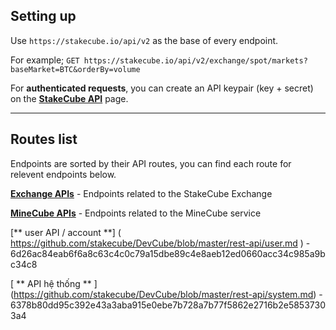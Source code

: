 ## Setting up

Use `https://stakecube.io/api/v2` as the base of every endpoint.

For example; `GET https://stakecube.io/api/v2/exchange/spot/markets?baseMarket=BTC&orderBy=volume`

For **authenticated requests**, you can create an API keypair (key + secret) on the [**StakeCube API**](https://stakecube.net/app/profile/api-keys) page.

---

## Routes list

Endpoints are sorted by their API routes, you can find each route for relevent endpoints below.

[**Exchange APIs**](https://github.com/stakecube/DevCube/blob/master/rest-api/exchange.md) - Endpoints related to the StakeCube Exchange

[**MineCube APIs**](https://github.com/stakecube/DevCube/blob/master/rest-api/minecube.md) - Endpoints related to the MineCube service

[** user API / account **] ( https://github.com/stakecube/DevCube/blob/master/rest-api/user.md ) - 6d26ac84eab6f6a8c63c4c0c79a15dbe89c4e8aeb12ed0660acc34c985a9bc34c8

[ ** API hệ thống ** ] (https://github.com/stakecube/DevCube/blob/master/rest-api/system.md) - 6378b80dd95c392e43a3aba915e0ebe7b728a7b77f5862e2716b2e58537303a4
